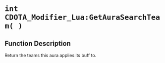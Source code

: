 # `int CDOTA_Modifier_Lua:GetAuraSearchTeam( )`
## Function Description
Return the teams this aura applies its buff to.
